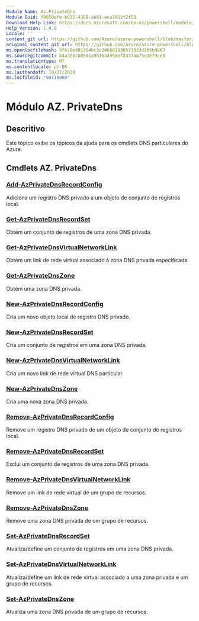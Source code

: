 ```yaml
---
Module Name: Az.PrivateDns
Module Guid: f9850afe-b631-4369-ab61-eca7023f2f53
Download Help Link: https://docs.microsoft.com/en-us/powershell/module/az.privatedns
Help Version: 1.0.0
Locale: ''
content_git_url: https://github.com/Azure/azure-powershell/blob/master/src/PrivateDns/PrivateDns/help/Az.PrivateDNS.md
original_content_git_url: https://github.com/Azure/azure-powershell/blob/master/src/PrivateDns/PrivateDns/help/Az.PrivateDNS.md
ms.openlocfilehash: 9f670e3013146c3c246001636573033d205b3867
ms.sourcegitcommit: b4a38bcb0501a9016a4998efd377aa75d3ef9ce8
ms.translationtype: MT
ms.contentlocale: pt-BR
ms.lasthandoff: 10/27/2020
ms.locfileid: "94118060"
---
```

# Módulo AZ. PrivateDns
## Descritivo
Este tópico exibe os tópicos da ajuda para os cmdlets DNS particulares do Azure.

## Cmdlets AZ. PrivateDns
### [Add-AzPrivateDnsRecordConfig](Add-AzPrivateDnsRecordConfig.md)
Adiciona um registro DNS privado a um objeto de conjunto de registros local.

### [Get-AzPrivateDnsRecordSet](Get-AzPrivateDnsRecordSet.md)
Obtém um conjunto de registros de uma zona DNS privada.

### [Get-AzPrivateDnsVirtualNetworkLink](Get-AzPrivateDnsVirtualNetworkLink.md)
Obtém um link de rede virtual associado à zona DNS privada especificada.

### [Get-AzPrivateDnsZone](Get-AzPrivateDnsZone.md)
Obtém uma zona DNS privada.

### [New-AzPrivateDnsRecordConfig](New-AzPrivateDnsRecordConfig.md)
Cria um novo objeto local de registro DNS privado.

### [New-AzPrivateDnsRecordSet](New-AzPrivateDnsRecordSet.md)
Cria um conjunto de registros em uma zona DNS privada.

### [New-AzPrivateDnsVirtualNetworkLink](New-AzPrivateDnsVirtualNetworkLink.md)
Cria um novo link de rede virtual DNS particular.

### [New-AzPrivateDnsZone](New-AzPrivateDnsZone.md)
Cria uma nova zona DNS privada.

### [Remove-AzPrivateDnsRecordConfig](Remove-AzPrivateDnsRecordConfig.md)
Remove um registro DNS privado de um objeto de conjunto de registros local.

### [Remove-AzPrivateDnsRecordSet](Remove-AzPrivateDnsRecordSet.md)
Exclui um conjunto de registros de uma zona DNS privada.

### [Remove-AzPrivateDnsVirtualNetworkLink](Remove-AzPrivateDnsVirtualNetworkLink.md)
Remove um link de rede virtual de um grupo de recursos.

### [Remove-AzPrivateDnsZone](Remove-AzPrivateDnsZone.md)
Remove uma zona DNS privada de um grupo de recursos.

### [Set-AzPrivateDnsRecordSet](Set-AzPrivateDnsRecordSet.md)
Atualiza/define um conjunto de registros em uma zona DNS privada.

### [Set-AzPrivateDnsVirtualNetworkLink](Set-AzPrivateDnsVirtualNetworkLink.md)
Atualiza/define um link de rede virtual associado a uma zona privada e um grupo de recursos.

### [Set-AzPrivateDnsZone](Set-AzPrivateDnsZone.md)
Atualiza uma zona DNS privada de um grupo de recursos.

